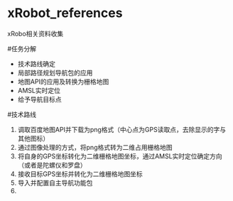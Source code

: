 # xRobot_references
xRobo相关资料收集

#任务分解
- 技术路线确定
- 局部路径规划导航包的应用
- 地图API的应用及转换为栅格地图
- AMSL实时定位
- 给予导航目标点


#技术路线
1. 调取百度地图API并下载为png格式（中心点为GPS读取点，去除显示的字与其他图标）
2. 通过图像处理的方式，将png格式转为二维占用栅格地图
3. 将自身的GPS坐标转化为二维栅格地图坐标，通过AMSL实时定位确定方向（或者是陀螺仪和罗盘）
4. 接收目标GPS坐标并转化为二维栅格地图坐标
5. 导入并配置自主导航功能包
6. 